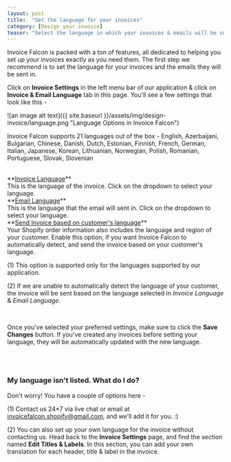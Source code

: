 ```yaml
---
layout: post
title:  "Set the language for your invoices"
category: [Design your invoice]
teaser: "Select the language in which your invoices & emails will be sent."
---
```


Invoice Falcon is packed with a ton of features, all dedicated to helping you set up your invoices exactly as you need them. The first step we recommend is to set the language for your invoices and the emails they will be sent in.

Click on **Invoice Settings** in the left menu bar of our application & click on **Invoice & Email Language** tab in this page. You'll see a few settings that look like this -

![an image alt text]({{ site.baseurl }}/assets/img/design-invoice/language.png "Language Options in Invoice Falcon")

Invoice Falcon supports 21 languages out of the box - English, Azerbaijani, Bulgarian, Chinese, Danish, Dutch, Estonian, Finnish, French, German, Italian, Japanese, Korean, Lithuanian, Norwegian, Polish, Romanian, Portuguese, Slovak, Slovenian

<br/>
**<u>Invoice Language</u>**
<br/>
This is the language of the invoice. Click on the dropdown to select your language.

<br/>
**<u>Email Language</u>**
<br/>
This is the language that the email will sent in. Click on the dropdown to select your language.

<br/>
**<u>Send Invoice based on customer's language</u>**
<br/>
Your Shopify order information also includes the language and region of your customer. Enable this option, if you want Invoice Falcon to automatically detect, and send the invoice based on your customer's language.

(1) This option is supported only for the languages supported by our application.

(2) If we are unable to automatically detect the language of your customer, the invoice will be sent based on the language selected in _Invoice Language_ & _Email Language_.

<br/>

Once you've selected your preferred settings, make sure to click the **Save Changes** button. If you've created any invoices before setting your language, they will be automatically updated with the new language.

<br/>
<br/>

### My language isn't listed. What do I do?
Don't worry! You have a couple of options here -

(1) Contact us 24*7 via live chat or email at invoicefalcon.shopify@gmail.com, and we'll add it for you. :)

(2) You can also set up your own language for the invoice without contacting us. Head back to the __Invoice Settings__ page, and find the section named __Edit Titles & Labels__. In this section, you can add your own translation for each header, title & label in the invoice.
